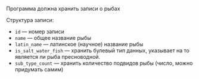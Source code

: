 Программа должна хранить записи о рыбах

Структура записи:

- `id` — номер записи
- `name` — общее название рыбы
- `latin_name` — латинское (научное) название рыбы
- `is_salt_water_fish` — хранить булевый тип данных, указывает на то является ли рыба пресноводной.
- `sub_type_count` — хранить количество подвидов рыбы (число, можно придумать самим)
